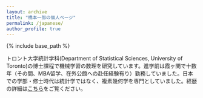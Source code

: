 ```yaml
---
layout: archive
title: "橋本一郎の個人ページ"
permalink: /japanese/
author_profile: true
---
```


{% include base_path %}

トロント大学統計学科(Department of Statistical Sciences, University of Toronto)の博士課程で機械学習の数理を研究しています。進学前は霞ヶ関で十数年（その間、MBA留学、在外公館への赴任経験有り）勤務していました。日本での学部・修士時代は統計学ではなく、複素幾何学を専門としていました。経歴の詳細は[こちら](https://ichiro-h.github.io/files/CV-Ichiro-Hashimoto.pdf)をご覧ください。

